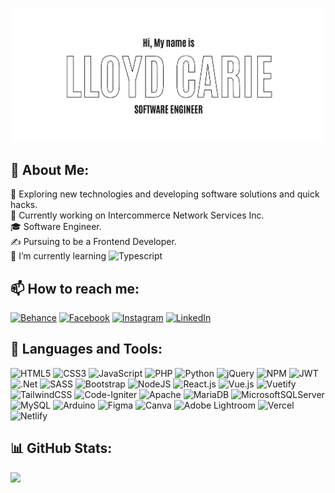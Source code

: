 ![Header](https://github.com/lloydobligado/lloydobligado/blob/main/github-cover.png "Header")

## 💫 About Me:
🤔   Exploring new technologies and developing software solutions and quick hacks.<br>💼   Currently working on Intercommerce Network Services Inc.<br>🎓   Software Engineer.<br>✍️   Pursuing to be a Frontend Developer.<br>🌱   I’m currently learning  ![Typescript](https://img.shields.io/badge/typescript-%2320232a.svg?style=flat-square&logo=typescript&logoColor=%2361DAFB) <!-- ![Next JS](https://img.shields.io/badge/Next-black?logo=next.js&logoColor=white) --> 

## 📫 How to reach me:
[![Behance](https://img.shields.io/badge/Behance-1769ff?style=flat-square&logo=behance&logoColor=white)](https://behance.net/lloydobligado) [![Facebook](https://img.shields.io/badge/Facebook-%231877F2.svg?style=flat-square&logo=Facebook&logoColor=white)](https://facebook.com/lloydcarie) [![Instagram](https://img.shields.io/badge/Instagram-%23E4405F.svg?style=flat-square&logo=Instagram&logoColor=white)](https://instagram.com/ohohcarie) [![LinkedIn](https://img.shields.io/badge/LinkedIn-%230077B5.svg?style=flat-square&logo=linkedin&logoColor=white)](https://linkedin.com/in/lloyd-carie-obligado-0b659a18a) 

## 🔨 Languages and Tools:
![HTML5](https://img.shields.io/badge/html5-%23E34F26.svg?style=flat-square&logo=html5&logoColor=white) ![CSS3](https://img.shields.io/badge/css3-%231572B6.svg?style=flat-square&logo=css3&logoColor=white) ![JavaScript](https://img.shields.io/badge/javascript-%23323330.svg?style=flat-square&logo=javascript&logoColor=white) ![PHP](https://img.shields.io/badge/php-%23777BB4.svg?style=flat-square&logo=php&logoColor=white) ![Python](https://img.shields.io/badge/python-3670A0?style=flat-square&logo=python&logoColor=white) ![jQuery](https://img.shields.io/badge/jquery-%230769AD.svg?style=flat-square&logo=jquery&logoColor=white) ![NPM](https://img.shields.io/badge/NPM-%23000000.svg?style=flat-square&logo=npm&logoColor=white) ![JWT](https://img.shields.io/badge/JWT-black?style=flat-square&logo=JSON%20web%20tokens) ![.Net](https://img.shields.io/badge/.NET-5C2D91?style=flat-square&logo=.net&logoColor=white) ![SASS](https://img.shields.io/badge/SASS-hotpink.svg?style=flat-square&logo=SASS&logoColor=white) ![Bootstrap](https://img.shields.io/badge/bootstrap-%23563D7C.svg?style=flat-square&logo=bootstrap&logoColor=white) ![NodeJS](https://img.shields.io/badge/node.js-6DA55F?style=flat-square&logo=node.js&logoColor=white) ![React.js](https://img.shields.io/badge/react-%2320232a.svg?logo=react&logoColor=white) ![Vue.js](https://img.shields.io/badge/vuejs-%2335495e.svg?style=flat-square&logo=vuedotjs&logoColor=white) ![Vuetify](https://img.shields.io/badge/Vuetify-1867C0?style=flat-square&logo=vuetify&logoColor=white) ![TailwindCSS](https://img.shields.io/badge/tailwindcss-%2338B2AC.svg?style=flat-square&logo=tailwind-css&logoColor=white) ![Code-Igniter](https://img.shields.io/badge/CodeIgniter-%23EF4223.svg?style=flat-square&logo=codeIgniter&logoColor=white) ![Apache](https://img.shields.io/badge/apache-%23D42029.svg?style=flat-square&logo=apache&logoColor=white) ![MariaDB](https://img.shields.io/badge/MariaDB-003545?style=flat-square&logo=mariadb&logoColor=white) ![MicrosoftSQLServer](https://img.shields.io/badge/Microsoft%20SQL%20Sever-CC2927?style=flat-square&logo=microsoft%20sql%20server&logoColor=white) ![MySQL](https://img.shields.io/badge/mysql-%2300f.svg?style=flat-square&logo=mysql&logoColor=white) ![Arduino](https://img.shields.io/badge/-Arduino-00979D?style=flat-square&logo=Arduino&logoColor=white) 	![Figma](https://img.shields.io/badge/figma-%23F24E1E.svg?style=flat-square&logo=figma&logoColor=white) ![Canva](https://img.shields.io/badge/Canva-%2300C4CC.svg?style=flat-square&logo=Canva&logoColor=white) ![Adobe Lightroom](https://img.shields.io/badge/Adobe%20Lightroom-31A8FF.svg?style=flat-square&logo=Adobe%20Lightroom&logoColor=white) ![Vercel](https://img.shields.io/badge/vercel-%23000000.svg?style=flat-square&logo=vercel&logoColor=white) ![Netlify](https://img.shields.io/badge/netlify-%23000000.svg?style=flat-square&logo=netlify&logoColor=white)

## 📊 GitHub Stats:
<a href='https://github.com/lloydobligado/github-stats-transparent'>
  
<!-- ![](https://github-readme-stats.vercel.app/api?username=lloydobligado&theme=dark&hide_border=false&include_all_commits=true&count_private=true)<br/> -->
![](https://github-readme-stats.vercel.app/api/top-langs/?username=lloydobligado&theme=dark&hide_border=false&include_all_commits=true&count_private=true&layout=compact)

</a>
